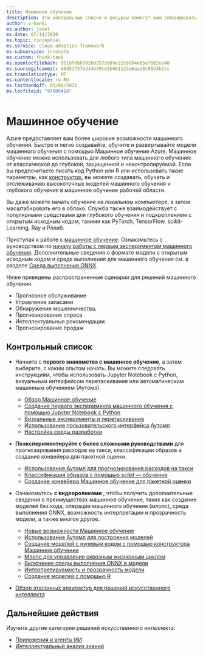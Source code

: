 ```yaml
---
title: Машинное обучение
description: Эти контрольные списки и ресурсы помогут вам спланировать разработку и развертывание приложений.
author: v-hanki
ms.author: janet
ms.date: 07/14/2020
ms.topic: conceptual
ms.service: cloud-adoption-framework
ms.subservice: innovate
ms.custom: think-tank
ms.openlocfilehash: 8518fdb8702b92575069e22c8994e65ef862ea40
ms.sourcegitcommit: 86d51757bd34b49ce3b061123a6aaa8c88d3b2cc
ms.translationtype: MT
ms.contentlocale: ru-RU
ms.lasthandoff: 01/06/2021
ms.locfileid: "97909418"
---
```

<!-- cSpell:ignore scikit RLlib ONNX Jupyter -->

# <a name="machine-learning"></a>Машинное обучение

Azure предоставляет вам более широкие возможности машинного обучения. Быстро и легко создавайте, обучите и развертывайте модели машинного обучения с помощью Машинное обучение Azure. Машинное обучение можно использовать для любого типа машинного обучения: от классической до глубокой, защищенной и неконтролируемой. Если вы предпочитаете писать код Python или R или использовать такие параметры, как [конструктор](/azure/machine-learning/tutorial-designer-automobile-price-train-score), вы можете создавать, обучать и отслеживанию высокоточных моделей машинного обучения и глубокого обучения в машинное обучение рабочей области.

Вы даже можете начать обучение на локальном компьютере, а затем масштабировать его в облако. Служба также взаимодействует с популярными средствами для глубокого обучения и подкреплением с открытым исходным кодом, такими как PyTorch, TensorFlow, scikit-Learning, Ray и Рллиб.

Приступая к работе с [машинное обучение](/azure/machine-learning/). Ознакомьтесь с руководством по [началу работы с первым экспериментом машинного обучения](/azure/machine-learning/tutorial-1st-experiment-sdk-setup). Дополнительные сведения о формате модели с открытым исходным кодом и среде выполнения для машинного обучения см. в разделе [Среда выполнения ONNX](http://onnxruntime.ai).

Ниже приведены распространенные сценарии для решений машинного обучения.

- Прогнозное обслуживание
- Управление запасами
- Обнаружение мошенничества.
- Прогнозирование спроса
- Интеллектуальные рекомендации
- Прогнозирование продаж

## <a name="checklist"></a>Контрольный список

- Начните с **первого знакомства с машинное обучение**, а затем выберите, с каким опытом начать. Вы можете следовать инструкциям, чтобы использовать Jupyter Notebook с Python, визуальным интерфейсом перетаскивания или автоматическим машинным обучением (Аутомл).

  - [Обзор Машинное обучение](/azure/machine-learning/overview-what-is-azure-ml)
  - [Создание первого эксперимента машинного обучения с помощью Jupyter Notebook с Python](/azure/machine-learning/tutorial-1st-experiment-sdk-setup)
  - [Визуальные эксперименты и перетаскивание](/azure/machine-learning/tutorial-designer-automobile-price-train-score)
  - [Использование пользовательского интерфейса Аутомл](/azure/machine-learning/tutorial-first-experiment-automated-ml)
  - [Настройка среды разработки](/azure/machine-learning/how-to-configure-environment)

- **Поэкспериментируйте с более сложными руководствами** для прогнозирования расходов на такси, классификации образов и создания конвейера для пакетной оценки.

  - [Использование Аутомл для прогнозирования расходов на такси](/azure/machine-learning/tutorial-auto-train-models)
  - [Классификация образов с помощью scikit — обучение](/azure/machine-learning/tutorial-train-models-with-aml)
  - [Создание конвейера Машинное обучение для пакетной оценки](/azure/machine-learning/tutorial-pipeline-batch-scoring-classification)

- Ознакомьтесь **с видеороликами** , чтобы получить дополнительные сведения о преимуществах машинное обучение, таких как создание моделей без кода, операции машинного обучения (млопс), среда выполнения ONNX, возможность интерпретации и прозрачность модели, а также многое другое.

  - [Новые возможности Машинное обучение](https://channel9.msdn.com/Shows/AI-Show/Allup-Azure-ML)
  - [Использование Аутомл для построения моделей](https://aka.ms/automlvideo)
  - [Создание моделей с нулевым кодом с помощью конструктора Машинное обучение](https://aka.ms/studioanddesigner)
  - [Млопс для управления сквозным жизненным циклом](https://aka.ms/mlopsvideo)
  - [Включение среды выполнения ONNX в модели](https://www.youtube.com/watch?v=qy7X2JGLUC4)
  - [Интерпретируемость и прозрачность модели](https://aka.ms/azuremlinterpret)
  - [Создание моделей с помощью R](https://aka.ms/Rmodels)

- [Обзор эталонных архитектур для решений искусственного интеллекта](/azure/architecture/browse/#ai--machine-learning)

## <a name="next-steps"></a>Дальнейшие действия

Изучите другие категории решений искусственного интеллекта:

- [Приложения и агенты ИИ](./ai-applications.md)
- [Интеллектуальный анализ знаний](./knowledge-mining.md)
